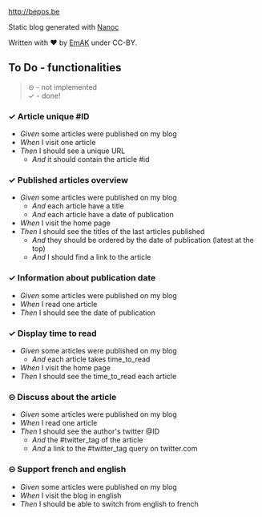http://bepos.be

Static blog generated with [Nanoc](http://nanoc.ws/)

Written with ♥ by [EmAK](http://twitter.com/em_hack) under CC-BY.

## To Do - **functionalities**

> ⊝ - not implemented  
> ✓ - done!

### ✓ Article unique #ID 

* *Given* some articles were published on my blog   
* *When* I visit one article   
* *Then* I should see a unique URL  
	* *And* it should contain the article #id

### ✓ Published articles overview
* *Given* some articles were published on my blog
	* *And* each article have a title
	* *And* each article have a date of publication
* *When* I visit the home page
* *Then* I should see the titles of the last articles published
	* *And* they should be ordered by the date of publication (latest at the top)
	* *And* I should find a link to the article

### ✓ Information about publication date
* *Given* some articles were published on my blog
* *When* I read one article
* *Then* I should see the date of publication

### ✓ Display time to read
* *Given* some articles were published on my blog
	* *And* each article takes time_to_read
* *When* I visit the home page
* *Then* I should see the time_to_read each article

### ⊝ Discuss about the article
* *Given* some articles were published on my blog
* *When* I read one article
* *Then* I should see the author's twitter @ID
	* *And* the #twitter_tag of the article
	* *And* a link to the #twitter_tag query on twitter.com

### ⊝ Support french and english
* *Given* some articles were published on my blog
* *When* I visit the blog in english
* *Then* I should be able to switch from english to french

